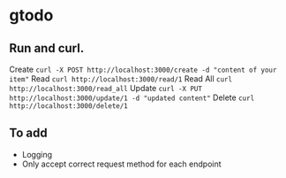 # gtodo

## Run and curl.
Create `curl -X POST http://localhost:3000/create -d "content of your item"`
Read `curl http://localhost:3000/read/1`
Read All `curl http://localhost:3000/read_all`
Update `curl -X PUT http://localhost:3000/update/1 -d "updated content"`
Delete `curl http://localhost:3000/delete/1`

## To add
- Logging
- Only accept correct request method for each endpoint
